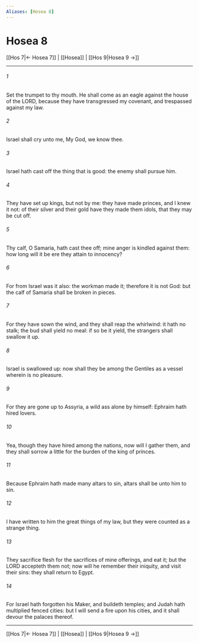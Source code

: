 ```yaml
---
Aliases: [Hosea 8]
---
```

# Hosea 8

[[Hos 7|← Hosea 7]] | [[Hosea]] | [[Hos 9|Hosea 9 →]]
***



###### 1 
Set the trumpet to thy mouth. He shall come as an eagle against the house of the LORD, because they have transgressed my covenant, and trespassed against my law. 

###### 2 
Israel shall cry unto me, My God, we know thee. 

###### 3 
Israel hath cast off the thing that is good: the enemy shall pursue him. 

###### 4 
They have set up kings, but not by me: they have made princes, and I knew it not: of their silver and their gold have they made them idols, that they may be cut off. 

###### 5 
Thy calf, O Samaria, hath cast thee off; mine anger is kindled against them: how long will it be ere they attain to innocency? 

###### 6 
For from Israel was it also: the workman made it; therefore it is not God: but the calf of Samaria shall be broken in pieces. 

###### 7 
For they have sown the wind, and they shall reap the whirlwind: it hath no stalk; the bud shall yield no meal: if so be it yield, the strangers shall swallow it up. 

###### 8 
Israel is swallowed up: now shall they be among the Gentiles as a vessel wherein is no pleasure. 

###### 9 
For they are gone up to Assyria, a wild ass alone by himself: Ephraim hath hired lovers. 

###### 10 
Yea, though they have hired among the nations, now will I gather them, and they shall sorrow a little for the burden of the king of princes. 

###### 11 
Because Ephraim hath made many altars to sin, altars shall be unto him to sin. 

###### 12 
I have written to him the great things of my law, but they were counted as a strange thing. 

###### 13 
They sacrifice flesh for the sacrifices of mine offerings, and eat it; but the LORD accepteth them not; now will he remember their iniquity, and visit their sins: they shall return to Egypt. 

###### 14 
For Israel hath forgotten his Maker, and buildeth temples; and Judah hath multiplied fenced cities: but I will send a fire upon his cities, and it shall devour the palaces thereof.

***
[[Hos 7|← Hosea 7]] | [[Hosea]] | [[Hos 9|Hosea 9 →]]
